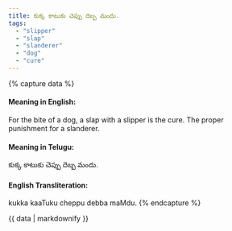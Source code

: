 ```yaml
---
title: కుక్క కాటుకు చెప్పు దెబ్బ మందు.
tags:
  - "slipper"
  - "slap"
  - "slanderer"
  - "dog"
  - "cure"
---
```


{% capture data %}
#### Meaning in English:
For the bite of a dog, a slap with a slipper is the cure.
The proper punishment for a slanderer.

#### Meaning in Telugu:
కుక్క కాటుకు చెప్పు దెబ్బ మందు.

#### English Transliteration:
kukka kaaTuku cheppu debba maMdu.
{% endcapture %}

<div class="notice">{{ data | markdownify }}</div>

